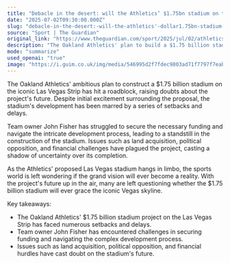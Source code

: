 ```yaml
---
title: "Debacle in the desert: will the Athletics’ $1.75bn stadium on the Vegas Strip ever be built?"
date: "2025-07-02T09:30:00.000Z"
slug: "debacle-in-the-desert:-will-the-athletics'-dollar1.75bn-stadium-on-the-vegas-strip-ever-be-built"
source: "Sport | The Guardian"
original_link: "https://www.theguardian.com/sport/2025/jul/02/athletics-las-vegas-stadium-john-fisher-mlb-debacle"
description: "The Oakland Athletics' plan to build a $1.75 billion stadium on the Las Vegas Strip has hit obstacles, raising doubts about its completion. Team owner John Fisher has struggled to secure funding and overcome challenges in the development process. Land acquisition, political opposition, and financial hurdles have contributed to the uncertainty surrounding the project's future."
mode: "summarize"
used_openai: "true"
image: "https://i.guim.co.uk/img/media/546995d2f7fdec9803ad71f7797f7eabd8b4f7ee/209_0_3903_3121/master/3903.jpg?width=1200&height=630&quality=85&auto=format&fit=crop&overlay-align=bottom%2Cleft&overlay-width=100p&overlay-base64=L2ltZy9zdGF0aWMvb3ZlcmxheXMvdGctZGVmYXVsdC5wbmc&enable=upscale&s=669b0a8f0301d5342415383ce3024b14"
---
```


The Oakland Athletics' ambitious plan to construct a $1.75 billion stadium on the iconic Las Vegas Strip has hit a roadblock, raising doubts about the project's future. Despite initial excitement surrounding the proposal, the stadium's development has been marred by a series of setbacks and delays.

Team owner John Fisher has struggled to secure the necessary funding and navigate the intricate development process, leading to a standstill in the construction of the stadium. Issues such as land acquisition, political opposition, and financial challenges have plagued the project, casting a shadow of uncertainty over its completion.

As the Athletics' proposed Las Vegas stadium hangs in limbo, the sports world is left wondering if the grand vision will ever become a reality. With the project's future up in the air, many are left questioning whether the $1.75 billion stadium will ever grace the iconic Vegas skyline.

Key takeaways:
- The Oakland Athletics' $1.75 billion stadium project on the Las Vegas Strip has faced numerous setbacks and delays.
- Team owner John Fisher has encountered challenges in securing funding and navigating the complex development process.
- Issues such as land acquisition, political opposition, and financial hurdles have cast doubt on the stadium's future.